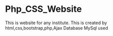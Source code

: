 # Php_CSS_Website
This is website for any institute.
This is created by html,css,bootstrap,php,Ajax
Database MySql used 

